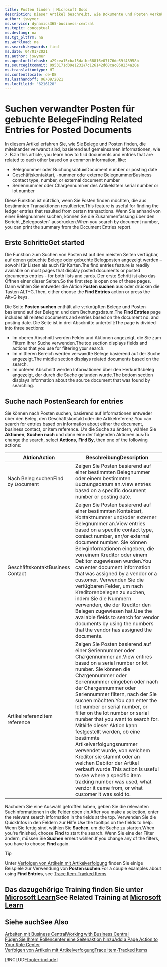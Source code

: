 ```yaml
---
title: Posten finden | Microsoft Docs
description: Dieser Artikel beschreibt, wie Dokumente und Posten verknüpft sind
author: jswymer
ms.service: dynamics365-business-central
ms.topic: conceptual
ms.devlang: na
ms.tgt_pltfrm: na
ms.workload: na
ms.search.keywords: find
ms.date: 04/01/2021
ms.author: jswymer
ms.openlocfilehash: a29cea15cba15da1bc68816e07f76de59f43958b
ms.sourcegitcommit: 0953171d39e1232a7c126142d68cac858234a20e
ms.translationtype: HT
ms.contentlocale: de-DE
ms.lasthandoff: 06/09/2021
ms.locfileid: "6216128"
---
```

# <a name="finding-related-entries-for-posted-documents"></a><span data-ttu-id="c3730-103">Suchen verwandter Posten für gebuchte Belege</span><span class="sxs-lookup"><span data-stu-id="c3730-103">Finding Related Entries for Posted Documents</span></span> 

<span data-ttu-id="c3730-104">In diesem Artikel erfahren Sie, wie Sie Belege und Posten finden, die miteinander verwandt sind, basierend auf gemeinsamen Informationen, wie z. B.:</span><span class="sxs-lookup"><span data-stu-id="c3730-104">In this article, you learn how to find documents and entries that are related to each other based on a common information, like:</span></span>

- <span data-ttu-id="c3730-105">Belegnummer oder Buchungsdatum</span><span class="sxs-lookup"><span data-stu-id="c3730-105">Document number or posting date</span></span>
- <span data-ttu-id="c3730-106">Geschäftskontaktart, -nummer oder externe Belegnummer</span><span class="sxs-lookup"><span data-stu-id="c3730-106">Business contact type, number, or external document number</span></span>
- <span data-ttu-id="c3730-107">Seriennummer oder Chargennummer des Artikels</span><span class="sxs-lookup"><span data-stu-id="c3730-107">Item serial number or lot number</span></span>

<span data-ttu-id="c3730-108">Diese Funktion ist nützlich, wenn Sie Posten finden möchten, die aus bestimmten Transaktionen resultierten.</span><span class="sxs-lookup"><span data-stu-id="c3730-108">This feature is useful for finding the ledger entries that resulted from certain transactions.</span></span> <span data-ttu-id="c3730-109">Wenn Sie anhand von einer Belegnummer suchen, können Sie die Zusammenfassung über den Bericht „Belegposten“ ausdrucken.</span><span class="sxs-lookup"><span data-stu-id="c3730-109">When you search by document number, you can print the summary from the Document Entries report.</span></span>

## <a name="get-started"></a><span data-ttu-id="c3730-110">Erste Schritte</span><span class="sxs-lookup"><span data-stu-id="c3730-110">Get started</span></span>

<span data-ttu-id="c3730-111">Die Funktion zum Suchen von Posten ist auf den meisten Seiten verfügbar, auf denen gebuchte Belege oder gebuchte Belegposten angezeigt werden – sowohl für Listen als auch für Karten.</span><span class="sxs-lookup"><span data-stu-id="c3730-111">The find entries feature is readily available on most pages that display posted documents or posted documents entries - for both lists and cards.</span></span> <span data-ttu-id="c3730-112">Der erste Schritt ist also das Öffnen einer dieser Seiten.</span><span class="sxs-lookup"><span data-stu-id="c3730-112">So the first step is open one of these pages.</span></span> <span data-ttu-id="c3730-113">Dann wählen Sie entweder die Aktion **Posten suchen** aus oder drücken die Tasten ALT+G.</span><span class="sxs-lookup"><span data-stu-id="c3730-113">Then, either choose the **Find Entries** action or press the Alt+G keys.</span></span>

<span data-ttu-id="c3730-114">Die Seite **Posten suchen** enthält alle verknüpften Belege und Posten basierend auf der Belegnr. und dem Buchungsdatum.</span><span class="sxs-lookup"><span data-stu-id="c3730-114">The **Find Entries** page  includes all related documents and entries based on the document no. and posting date.</span></span> <span data-ttu-id="c3730-115">Die Seite ist in drei Abschnitte unterteilt:</span><span class="sxs-lookup"><span data-stu-id="c3730-115">The page is divided into three sections:</span></span>

- <span data-ttu-id="c3730-116">Im oberen Abschnitt werden Felder und Aktionen angezeigt, die Sie zum Filtern Ihrer Suche verwenden.</span><span class="sxs-lookup"><span data-stu-id="c3730-116">The top section displays fields and actions that you use for filtering your search.</span></span>
- <span data-ttu-id="c3730-117">Im mittleren Bereich werden verwandte Belege basierend auf der Suche angezeigt.</span><span class="sxs-lookup"><span data-stu-id="c3730-117">The middle section displays related documents based on the search.</span></span>
- <span data-ttu-id="c3730-118">Im unteren Abschnitt werden Informationen über den Herkunftsbeleg angezeigt, der durch die Suche gefunden wurde.</span><span class="sxs-lookup"><span data-stu-id="c3730-118">The bottom section displays information about the source document that was found by searching.</span></span>


<!--
 There are two ways to open this page:

- Choose the ![Lightbulb that opens the Tell Me feature](media/ui-search/search_small.png "Tell me what you want to do") icon, enter **Find Entries**, and then choose the related link.

    With this way, the **Find Entries** page might be empty, and you'll have to start searching for entries from scratch.
    
- Open a page that displays posted documents or posted documents entries, either a list or a card. Then, locate and select the **Find Entries** action.

    With this way, the **Find Entries**, page will include all related documents and entries based on the document no. and posting date.


    > [!TIP]
    > If you are on a page that has the **Find Entries** action, press crtl+G to open the **Find Entries** page directly. 
-->

## <a name="search-for-entries"></a><span data-ttu-id="c3730-119">Suche nach Posten</span><span class="sxs-lookup"><span data-stu-id="c3730-119">Search for entries</span></span>

<span data-ttu-id="c3730-120">Sie können nach Posten suchen, basierend auf Informationen entweder über den Beleg, den Geschäftskontakt oder die Artikelreferenz.</span><span class="sxs-lookup"><span data-stu-id="c3730-120">You can search for entries based on information about either the document, business contact, or item reference.</span></span> <span data-ttu-id="c3730-121">Um die Suche zu ändern, wählen Sie **Aktionen**, **Suchen nach** und dann eine der folgenden Aktionen aus:</span><span class="sxs-lookup"><span data-stu-id="c3730-121">To change the search, select **Actions**, **Find By**, then one of the following actions:</span></span>

|<span data-ttu-id="c3730-122">Aktion</span><span class="sxs-lookup"><span data-stu-id="c3730-122">Action</span></span>|<span data-ttu-id="c3730-123">Beschreibung</span><span class="sxs-lookup"><span data-stu-id="c3730-123">Description</span></span>|
|------|-----------|
|<span data-ttu-id="c3730-124">Nach Beleg suchen</span><span class="sxs-lookup"><span data-stu-id="c3730-124">Find by Document</span></span>|<span data-ttu-id="c3730-125">Zeigen Sie Posten basierend auf einer bestimmten Belegnummer oder einem bestimmten Buchungsdatum an.</span><span class="sxs-lookup"><span data-stu-id="c3730-125">View entries based on a specific document number or posting date.</span></span>|
|<span data-ttu-id="c3730-126">Geschäftskontakt</span><span class="sxs-lookup"><span data-stu-id="c3730-126">Business Contact</span></span> |<span data-ttu-id="c3730-127">Zeigen Sie Posten basierend auf einer bestimmten Kontaktart, Kontaktnummer und/oder externer Belegnummer an.</span><span class="sxs-lookup"><span data-stu-id="c3730-127">View entries based on a specific contact type, contact number, anr/or external document number.</span></span> <span data-ttu-id="c3730-128">Sie können Beleginformationen eingeben, die von einem Kreditor oder einem Debitor zugewiesen wurden.</span><span class="sxs-lookup"><span data-stu-id="c3730-128">You can enter document information that was assigned by a vendor or a customer.</span></span> <span data-ttu-id="c3730-129">Verwenden Sie die verfügbaren Felder, um nach Kreditorenbelegen zu suchen, indem Sie die Nummern verwenden, die der Kreditor den Belegen zugewiesen hat.</span><span class="sxs-lookup"><span data-stu-id="c3730-129">Use the available fields to search for vendor documents by using the numbers that the vendor has assigned the documents.</span></span>|
|<span data-ttu-id="c3730-130">Artikelreferenz</span><span class="sxs-lookup"><span data-stu-id="c3730-130">Item reference</span></span>|<span data-ttu-id="c3730-131">Zeigen Sie Posten basierend auf einer Seriennummer oder Chargennummer an.</span><span class="sxs-lookup"><span data-stu-id="c3730-131">View entires based on a serial number or lot number.</span></span> <span data-ttu-id="c3730-132">Sie können die Chargennummer oder Seriennummer eingeben oder nach der Chargennummer oder Seriennummer filtern, nach der Sie suchen möchten.</span><span class="sxs-lookup"><span data-stu-id="c3730-132">You can enter the lot number or serial number, or filter on the lot number or serial number that you want to search for.</span></span> <span data-ttu-id="c3730-133">Mithilfe dieser Aktion kann festgestellt werden, ob eine bestimmte Artikelverfolgungsnummer verwendet wurde, von welchem Kreditor sie stammt oder an welchen Debitor der Artikel verkauft wurde.</span><span class="sxs-lookup"><span data-stu-id="c3730-133">This action is useful to see where a specific item tracking number was used, what vendor it came from, or what customer it was sold to.</span></span>|

<span data-ttu-id="c3730-134">Nachdem Sie eine Auswahl getroffen haben, geben Sie die relevanten Suchinformationen in die Felder oben ein.</span><span class="sxs-lookup"><span data-stu-id="c3730-134">After you make a selection, enter the relevant search information in the fields at the top.</span></span> <span data-ttu-id="c3730-135">Verwenden Sie die QuickInfos in den Feldern zur Hilfe.</span><span class="sxs-lookup"><span data-stu-id="c3730-135">Use the tooltips on the fields to help.</span></span> <span data-ttu-id="c3730-136">Wenn Sie fertig sind, wählen Sie **Suchen**, um die Suche zu starten.</span><span class="sxs-lookup"><span data-stu-id="c3730-136">When you're finished, choose **Find** to start the search.</span></span> <span data-ttu-id="c3730-137">Wenn Sie eine der Filter ändern, müssen Sie **Suchen** erneut wählen.</span><span class="sxs-lookup"><span data-stu-id="c3730-137">If you change any of the filters, you have to choose **Find** again.</span></span>

> [!TIP]
> <span data-ttu-id="c3730-138">Unter [Verfolgen von Artikeln mit Artikelverfolgung](inventory-how-to-trace-item-tracked-items.md) finden Sie einige Beispiele zur Verwendung von **Posten suchen**.</span><span class="sxs-lookup"><span data-stu-id="c3730-138">For a couple examples about using **Find Entries**, see [Trace Item-Tracked Items](inventory-how-to-trace-item-tracked-items.md)</span></span> <!--and [Walkthrough: Tracing Serial-Lot Numbers](walkthrough-tracing-serial-lot-numbers.md). -->

## <a name="see-related-training-at-microsoft-learn"></a><span data-ttu-id="c3730-139">Das dazugehörige Training finden Sie unter [Microsoft Learn](/learn/modules/user-interface-dynamics-365-business-central/index)</span><span class="sxs-lookup"><span data-stu-id="c3730-139">See Related Training at [Microsoft Learn](/learn/modules/user-interface-dynamics-365-business-central/index)</span></span>

## <a name="see-also"></a><span data-ttu-id="c3730-140">Siehe auch</span><span class="sxs-lookup"><span data-stu-id="c3730-140">See Also</span></span>

[<span data-ttu-id="c3730-141">Arbeiten mit Business Central</span><span class="sxs-lookup"><span data-stu-id="c3730-141">Working with Business Central</span></span>](ui-work-product.md)  
[<span data-ttu-id="c3730-142">Fügen Sie Ihrem Rollencenter eine Seitenaktion hinzu</span><span class="sxs-lookup"><span data-stu-id="c3730-142">Add a Page Action to Your Role Center</span></span>](ui-bookmarks.md)  
[<span data-ttu-id="c3730-143">Verfolgen von Artikeln mit Artikelverfolgung</span><span class="sxs-lookup"><span data-stu-id="c3730-143">Trace Item-Tracked Items</span></span>](inventory-how-to-trace-item-tracked-items.md)  


[!INCLUDE[footer-include](includes/footer-banner.md)]
